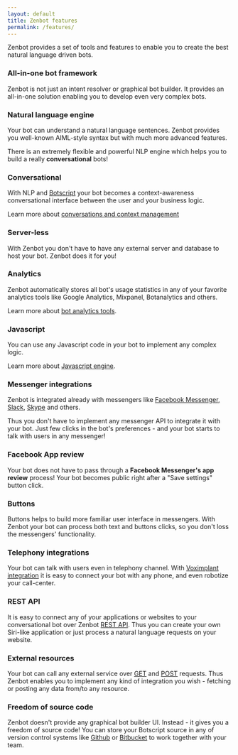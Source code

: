 ```yaml
---
layout: default
title: Zenbot features
permalink: /features/
---
```


Zenbot provides a set of tools and features to enable you to create the best natural language driven bots.

### All-in-one bot framework
Zenbot is not just an intent resolver or graphical bot builder. It provides an all-in-one solution enabling you to develop even very complex bots.

### Natural language engine
Your bot can understand a natural language sentences.
Zenbot provides you well-known AIML-style syntax but with much more advanced features.

There is an extremely flexible and powerful NLP engine which helps you to build a really **conversational** bots!

### Conversational
With NLP and [Botscript](/botscript/) your bot becomes a context-awareness conversational interface between the user and your business logic.

Learn more about [conversations and context management](/botscript/conversations/)

### Server-less
With Zenbot you don\'t have to have any external server and database to host your bot. Zenbot does it for you!

### Analytics
Zenbot automatically stores all bot\'s usage statistics in any of your favorite analytics tools like Google Analytics, Mixpanel, Botanalytics and others.

Learn more about [bot analytics tools](/analytics/).

### Javascript
You can use any Javascript code in your bot to implement any complex logic.

Learn more about [Javascript engine](/vars/javascript/).

### Messenger integrations
Zenbot is integrated already with messengers like [Facebook Messenger](/messengers/facebook/), [Slack](/messengers/slack/), [Skype](/messengers/skype/) and others.

Thus you don\'t have to implement any messenger API to integrate it with your bot.
Just few clicks in the bot\'s preferences - and your bot starts to talk with users in any messenger!

### Facebook App review
Your bot does not have to pass through a **Facebook Messenger\'s app review** process!
Your bot becomes public right after a "Save settings" button click.

### Buttons
Buttons helps to build more familiar user interface in messengers.
With Zenbot your bot can process both text and buttons clicks, so you don\'t loss the messengers\' functionality.

### Telephony integrations
Your bot can talk with users even in telephony channel.
With [Voximplant integration](/telephony/voximplant/) it is easy to connect your bot with any phone, and even robotize your call-center.

### REST API
It is easy to connect any of your applications or websites to your conversational bot over Zenbot [REST API](/rest/).
Thus you can create your own Siri-like application or just process a natural language requests on your website.

### External resources
Your bot can call any external service over [GET](/botscript/get/) and [POST](/botscript/post/) requests.
Thus Zenbot enables you to implement any kind of integration you wish - fetching or posting any data from/to any resource.

### Freedom of source code
Zenbot doesn't provide any graphical bot builder UI.
Instead - it gives you a freedom of source code!
You can store your Botscript source in any of version control systems like [Github](https://github.com/) or [Bitbucket](https://bitbucket.org) to work together with your team.
